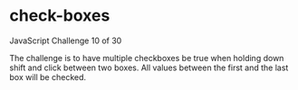 # check-boxes

JavaScript Challenge 10 of 30

The challenge is to have multiple checkboxes be true when holding down shift and click between two boxes. All values between the first and the last box will be checked.
